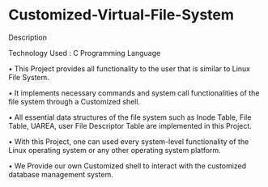 # Customized-Virtual-File-System

Description

Technology Used : C Programming Language

•	This Project provides all functionality to the user that is similar to Linux File System.

•	It implements necessary commands and system call functionalities of the file system through a Customized shell.

•	All essential data structures of the file system such as Inode Table, File Table, UAREA, user File Descriptor Table are implemented in this Project.

•	With this Project, one can used every system-level functionality of the Linux operating system or any other operating system platform.

•	We Provide our own Customized shell to interact with the customized database management system.
